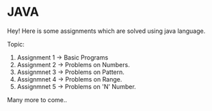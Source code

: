 # JAVA

Hey! Here is some assignments which are solved using java language.

Topic:

1. Assignment 1 -> Basic Programs
2. Assignment 2 -> Problems on Numbers.
3. Assignmnet 3 -> Problems on Pattern.
4. Assignmnet 4 -> Problems on Range.
5. Assignmnet 5 -> Problems on 'N' Number.

Many more to come..
